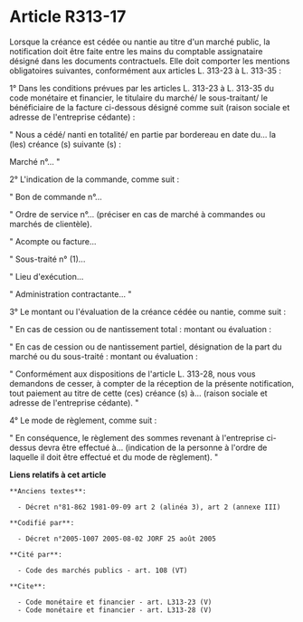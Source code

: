 # Article R313-17

Lorsque la créance est cédée ou nantie au titre d'un marché public, la notification doit être faite entre les mains du
comptable assignataire désigné dans les documents contractuels. Elle doit comporter les mentions obligatoires suivantes,
conformément aux articles L. 313-23 à L. 313-35 : 

1° Dans les conditions prévues par les articles L. 313-23 à L. 313-35 du code monétaire et financier, le titulaire du marché/
le sous-traitant/ le bénéficiaire de la facture ci-dessous désigné comme suit (raison sociale et adresse de l'entreprise
cédante) : 

" Nous a cédé/ nanti en totalité/ en partie par bordereau en date du... la (les) créance (s) suivante (s) : 

Marché n°... " 

2° L'indication de la commande, comme suit : 

" Bon de commande n°... 

" Ordre de service n°... (préciser en cas de marché à commandes ou marchés de clientèle). 

" Acompte ou facture... 

" Sous-traité n° (1)... 

" Lieu d'exécution... 

" Administration contractante... " 

3° Le montant ou l'évaluation de la créance cédée ou nantie, comme suit : 

" En cas de cession ou de nantissement total : montant ou évaluation : 

" En cas de cession ou de nantissement partiel, désignation de la part du marché ou du sous-traité : montant ou évaluation : 

" Conformément aux dispositions de l'article L. 313-28, nous vous demandons de cesser, à compter de la réception de la
présente notification, tout paiement au titre de cette (ces) créance (s) à... (raison sociale et adresse de l'entreprise
cédante). " 

4° Le mode de règlement, comme suit : 

" En conséquence, le règlement des sommes revenant à l'entreprise ci-dessus devra être effectué à... (indication de la
personne à l'ordre de laquelle il doit être effectué et du mode de règlement). "

**Liens relatifs à cet article**

	**Anciens textes**:

	  - Décret n°81-862 1981-09-09 art 2 (alinéa 3), art 2 (annexe III)

	**Codifié par**:

	  - Décret n°2005-1007 2005-08-02 JORF 25 août 2005

	**Cité par**:

	  - Code des marchés publics - art. 108 (VT)

	**Cite**:

	  - Code monétaire et financier - art. L313-23 (V)
	  - Code monétaire et financier - art. L313-28 (V)
